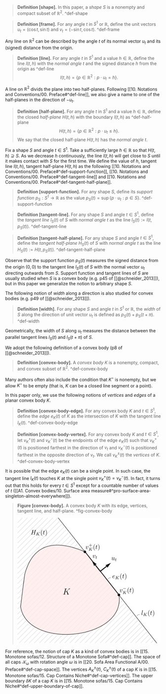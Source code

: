 > __Definition [shape].__ In this paper, a _shape_ $S$ is a nonempty and compact subset of $\mathbb{R}^2$. ^def-shape

> __Definition [frame].__ For any angle $t$ in $S^1$ or $\mathbb{R}$, define the unit vectors $u_t = \left( \cos t, \sin t \right)$ and $v_t = \left( -\sin t,\cos t \right)$. ^def-frame

Any line on $\mathbb{R}^2$ can be described by the angle $t$ of its normal vector $u_t$ and its (signed) distance from the origin.

> __Definition [line].__ For any angle $t$ in $S^1$ and a value $h \in \mathbb{R}$, define the line $l(t, h)$ with the _normal angle_ $t$ and the signed distance $h$ from the origin as ^def-line
$$
l(t, h) = \left\{ p \in \mathbb{R}^2 : p \cdot u_t = h \right\}.
$$

A line on $\mathbb{R}^2$ divids the plane into two half-planes. Following [[10. Notations and Conventions/00. Preface#^def-line]], we also give a name to one of the half-planes in the direction of $-u_t$.

> __Definition [half-plane].__ For any angle $t$ in $S^1$ and a value $h \in \mathbb{R}$, define the closed _half-plane_ $H(t, h)$ with the boundary $l(t, h)$ as ^def-half-plane
$$
H(t, h) = \left\{ p \in \mathbb{R}^2 : p \cdot u_t \leq h \right\}.
$$
> We say that the closed half-plane $H(t, h)$ has the _normal angle_ $t$.

Fix a shape $S$ and angle $t \in S^1$. Take a sufficiently large $h \in \mathbb{R}$ so that $H(t, h) \supseteq S$. As we decrease $h$ continuously, the line $l(t, h)$ will get close to $S$ until it makes contact with $S$ for the first time. We define the value of $h$, tangent line $l(t, h)$, tangent half-plane $H(t, h)$ as the following [[10. Notations and Conventions/00. Preface#^def-support-function]], [[10. Notations and Conventions/00. Preface#^def-tangent-line]] and [[10. Notations and Conventions/00. Preface#^def-tangent-half-plane]].

> __Definition [support-function].__ For any shape $S$, define its _support function_ $p_S : S^1 \to \mathbb{R}$ as the value $p_S(t) = \sup \left\{ p \cdot u_t : p \in S \right\}$. ^def-support-function

> __Definition [tangent-line].__ For any shape $S$ and angle $t \in S^1$, define the _tangent line_ $l_S(t)$ of $S$ with _normal angle_ $t$ as the line $l_S(t) := l(t, p_S(t))$. ^def-tangent-line

> __Definition [tangent-half-plane].__ For any shape $S$ and angle $t \in S^1$, define the _tangent half-plane_ $H_S(t)$ of $S$ with _normal angle_ $t$ as the line $H_S(t) := H(t, p_S(t))$. ^def-tangent-half-plane

Observe that the support function $p_S(t)$ measures the signed distance from the origin $(0, 0)$ to the tangent line $l_S(t)$ of $S$ with the normal vector $u_t$ directing outwards from $S$. Support function and tangent lines of $S$ are usually studied when $S$ is a convex body (e.g. p45 of [[@schneider_2013]]), but in this paper we generalize the notion to arbitrary shape $S$.

The following notion of _width_ along a direction is also studied for convex bodies (e.g. p49 of [[@schneider_2013]]).

> __Definition [width].__ For any shape $S$ and angle $t$ in $S^1$ or $\mathbb{R}$, the _width_ of $S$ along the direction of unit vector $u_t$ is defined as $p_S(t) + p_S(t + \pi)$. ^def-width

Geometrically, the width of $S$ along $u_t$ measures the distance between the parallel tangent lines $l_S(t)$ and $l_S(t + \pi)$ of $S$.

We adopt the following definition of a convex body (p8 of [[@schneider_2013]]).

> __Definition [convex-body].__ A _convex body_ $K$ is a nonempty, compact, and convex subset of $\mathbb{R}^2$. ^def-convex-body

Many authors often also include the condition that $K^\circ$ is nonempty, but we allow $K^\circ$ to be empty (that is, $K$ can be a closed line segment or a point).

In this paper only, we use the following notions of _vertices_ and _edges_ of a planar convex body $K$.

> __Definition [convex-body-edge].__ For any convex body $K$ and $t \in S^1$, define the _edge_ $e_K(t)$ of $K$ as the intersection of $K$ with the tangent line $l_K(t)$. ^def-convex-body-edge

> __Definition [convex-body-vertex].__ For any convex body $K$ and $t \in S^1$, let $v_K^+(t)$ and $v_K^-(t)$ be the endpoints of the edge $e_K(t)$ such that $v_K^+(t)$ is positioned farthest in the direction of $v_t$ and $v_K^-(t)$ is positioned farthest in the opposite direction of $v_t$. We call $v_K^{\pm}(t)$ the _vertices_ of $K$. ^def-convex-body-vertex

It is possible that the edge $e_K(t)$ can be a single point. In such case, the tangent line $l_K(t)$ touches $K$ at the single point $v_K^+(t) = v_K^-(t)$. In fact, it turns out that this holds for every $t \in S^1$ except for a countable number of values of $t$ ([[A1. Convex bodies/10. Surface area measure#^pro-surface-area-singleton-almost-everywhere]]).

> __Figure [convex-body].__ A convex body $K$ with its edge, vertices, tangent line, and half-plane. ^fig-convex-body
> 
> ![50%](images/convex-body.svg)

For reference, the notion of cap $K$ as a kind of convex bodies is in [[15. Monotone sofas/12. Structure of a Monotone Sofa#^def-cap]]. The space of all caps $\mathcal{K}_\omega$ with rotation angle $\omega$ is in [[20. Sofa Area Functional A/00. Preface#^def-cap-space]]. The vertices $A_K^{\pm}(t)$, $C_K^{\pm}(t)$ of a cap $K$ is in [[15. Monotone sofas/15. Cap Contains Niche#^def-cap-vertices]]. The upper boundary $\delta K$ of a cap $K$ is in [[15. Monotone sofas/15. Cap Contains Niche#^def-upper-boundary-of-cap]].